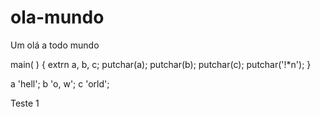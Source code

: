 # ola-mundo
Um olá a todo mundo

main( ) {
 extrn a, b, c;
 putchar(a); putchar(b); putchar(c); putchar('!*n');
}

a 'hell';
b 'o, w';
c 'orld';

Teste 1
